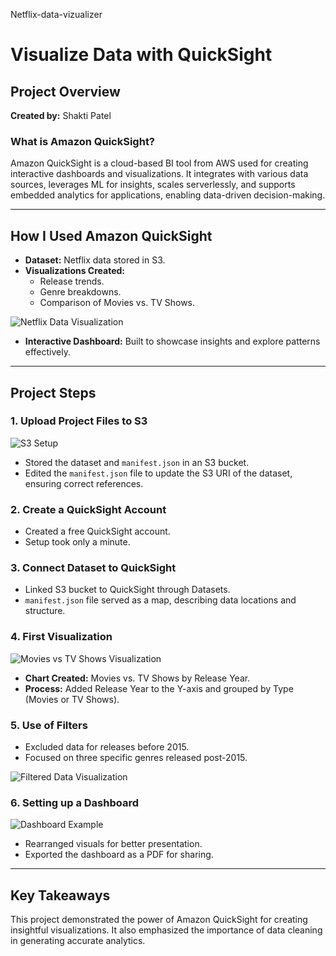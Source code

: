 Netflix-data-vizualizer
# Visualize Data with QuickSight

## Project Overview
**Created by:** Shakti Patel  

### What is Amazon QuickSight?
Amazon QuickSight is a cloud-based BI tool from AWS used for creating interactive dashboards and visualizations. It integrates with various data sources, leverages ML for insights, scales serverlessly, and supports embedded analytics for applications, enabling data-driven decision-making.

---

## How I Used Amazon QuickSight
- **Dataset:** Netflix data stored in S3.
- **Visualizations Created:**
  - Release trends.
  - Genre breakdowns.
  - Comparison of Movies vs. TV Shows.

![Netflix Data Visualization](/Images/final.png)

- **Interactive Dashboard:** Built to showcase insights and explore patterns effectively.

---

## Project Steps

### 1. Upload Project Files to S3
![S3 Setup](images/s3-setup.png)
- Stored the dataset and `manifest.json` in an S3 bucket.
- Edited the `manifest.json` file to update the S3 URI of the dataset, ensuring correct references.

### 2. Create a QuickSight Account
- Created a free QuickSight account.
- Setup took only a minute.

### 3. Connect Dataset to QuickSight
- Linked S3 bucket to QuickSight through Datasets.
- `manifest.json` file served as a map, describing data locations and structure.

### 4. First Visualization
![Movies vs TV Shows Visualization](images/movies-vs-tvshows.png)
- **Chart Created:** Movies vs. TV Shows by Release Year.
- **Process:** Added Release Year to the Y-axis and grouped by Type (Movies or TV Shows).

### 5. Use of Filters
- Excluded data for releases before 2015.
- Focused on three specific genres released post-2015.

![Filtered Data Visualization](images/filtered-data.png)

### 6. Setting up a Dashboard
![Dashboard Example](images/dashboard-example.png)
- Rearranged visuals for better presentation.
- Exported the dashboard as a PDF for sharing.

---

## Key Takeaways
This project demonstrated the power of Amazon QuickSight for creating insightful visualizations. It also emphasized the importance of data cleaning in generating accurate analytics.
